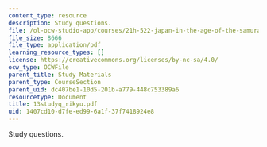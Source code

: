 ```yaml
---
content_type: resource
description: Study questions.
file: /ol-ocw-studio-app/courses/21h-522-japan-in-the-age-of-the-samurai-history-and-film-fall-2006/1407cd10d7feed996a1f37f7418924e8_13studyq_rikyu.pdf
file_size: 8666
file_type: application/pdf
learning_resource_types: []
license: https://creativecommons.org/licenses/by-nc-sa/4.0/
ocw_type: OCWFile
parent_title: Study Materials
parent_type: CourseSection
parent_uid: dc407be1-10d5-201b-a779-448c753389a6
resourcetype: Document
title: 13studyq_rikyu.pdf
uid: 1407cd10-d7fe-ed99-6a1f-37f7418924e8
---
```

Study questions.
